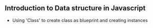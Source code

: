 ## Introduction to Data structure in Javascript
- Using 'Class' to create class as blueprint and creating instances